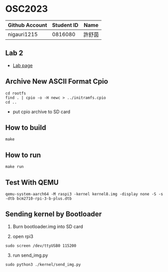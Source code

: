 # OSC2023

| Github Account | Student ID | Name          |
|----------------|------------|---------------|
| nigauri1215    | 0816080    | 許舒茵        |

## Lab 2

- [Lab page](https://oscapstone.github.io/)

## Archive New ASCII Format Cpio
```
cd rootfs
find . | cpio -o -H newc > ../initramfs.cpio
cd ..
```
- put cpio archive to SD card

## How to build
```
make
```
## How to run
```
make run
```

## Test With QEMU

```
qemu-system-aarch64 -M raspi3 -kernel kernel8.img -display none -S -s -dtb bcm2710-rpi-3-b-plus.dtb
```

## Sending kernel by Bootloader
1. Burn bootloader.img into SD card

2. open rpi3
```
sudo screen /dev/ttyUSB0 115200
```
3. run send_img.py
```
sudo python3 ./kernel/send_img.py
```